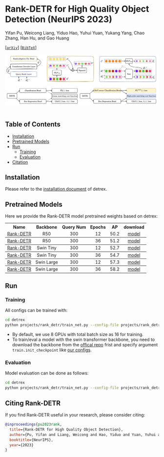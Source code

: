 # Rank-DETR for High Quality Object Detection (NeurIPS 2023)

Yifan Pu, Weicong Liang, Yiduo Hao, Yuhui Yuan, Yukang Yang, Chao Zhang, Han Hu, and Gao Huang

[[`arXiv`](https://arxiv.org/abs/2207.13080)] [[`BibTeX`](#citing-rank-detr)]

<div align="center">
  <img src="projects/rank_detr/assets/rank_detr_overview.png"/>
</div><br/>


## Table of Contents
- [Installation](#installation)
- [Pretrained Models](#pretrained-models)
- [Run](#run)
  - [Training](#training)
  - [Evaluation](#evaluation)
- [Citation](#citing-rank-detr)

## Installation
Please refer to the [installation document](https://detrex.readthedocs.io/en/latest/tutorials/Installation.html) of detrex.

## Pretrained Models
Here we provide the Rank-DETR model pretrained weights based on detrex:
<table><tbody>
<!-- START TABLE -->
<!-- TABLE HEADER -->
<th valign="bottom">Name</th>
<th valign="bottom">Backbone</th>
<th valign="bottom">Query Num</th>
<th valign="bottom">Epochs</th>
<th valign="bottom">AP</th>
<th valign="bottom">download</th>
<!-- TABLE BODY -->
</tr>
 <tr><td align="left"><a href="configs/rank_detr_r50_two_stage_12ep.py">Rank-DETR</a></td>
<td align="center">R50</td>
<td align="center">300</td>
<td align="center">12</td>
<td align="center">50.2</td>
<td align="center"><a href="https://cloud.tsinghua.edu.cn/f/4cc3dea3c2f64360894f/?dl=1">model</a></td>
</tr>
</tbody>
</tr>
 <tr><td align="left"><a href="configs/rank_detr_r50_two_stage_12ep.py">Rank-DETR</a></td>
<td align="center">R50</td>
<td align="center">300</td>
<td align="center">36</td>
<td align="center">51.2</td>
<td align="center"><a href="https://cloud.tsinghua.edu.cn/f/761f8e9e5bc74d2fa4ce/?dl=1">model</a></td>
</tr>
</tbody>
</tr>
 <tr><td align="left"><a href="configs/rank_detr_r50_two_stage_12ep.py">Rank-DETR</a></td>
<td align="center">Swin Tiny</td>
<td align="center">300</td>
<td align="center">12</td>
<td align="center">52.7</td>
<td align="center"><a href="https://cloud.tsinghua.edu.cn/f/b32aae34fce449aa9aca/?dl=1">model</a></td>
</tr>
</tbody>
</tr>
 <tr><td align="left"><a href="configs/rank_detr_r50_two_stage_12ep.py">Rank-DETR</a></td>
<td align="center">Swin Tiny</td>
<td align="center">300</td>
<td align="center">36</td>
<td align="center">54.7 </td>
<td align="center"><a href="https://cloud.tsinghua.edu.cn/f/649dc9b265a641f5be5c/?dl=1">model</a></td>
</tr>
</tbody>
</tr>
 <tr><td align="left"><a href="configs/rank_detr_r50_two_stage_12ep.py">Rank-DETR</a></td>
<td align="center">Swin Large</td>
<td align="center">300</td>
<td align="center">12</td>
<td align="center">57.3</td>
<td align="center"><a href="https://cloud.tsinghua.edu.cn/f/b03f2e1a148045e78619/?dl=1">model</a></td>
</tr>
</tbody>
</tr>
 <tr><td align="left"><a href="configs/rank_detr_r50_two_stage_12ep.py">Rank-DETR</a></td>
<td align="center">Swin Large</td>
<td align="center">300</td>
<td align="center">36</td>
<td align="center">58.2</td>
<td align="center"><a href="https://cloud.tsinghua.edu.cn/f/34912e493fb644dd8bf4/?dl=1">model</a></td>
</tr>
</tbody></table>



## Run
### Training

All configs can be trained with:

```bash
cd detrex
python projects/rank_detr/train_net.py --config-file projects/rank_detr/configs/path/to/config.py --num-gpus 8
```

* By default, we use 8 GPUs with total batch size as 16 for training.
* To train/eval a model with the swin transformer backbone, you need to download the backbone from the [offical repo](https://github.com/microsoft/Swin-Transformer#main-results-on-imagenet-with-pretrained-models) frist and specify argument `train.init_checkpoint` like [our configs](./configs/rank_detr_swin_tiny_two_stage_12ep.py).

### Evaluation
Model evaluation can be done as follows:
```bash
cd detrex
python projects/rank_detr/train_net.py --config-file projects/rank_detr/configs/path/to/config.py  --eval-only train.init_checkpoint=/path/to/model_checkpoint
```




## Citing Rank-DETR
If you find Rank-DETR useful in your research, please consider citing:

```bibtex
@inproceedings{pu2023rank,
  title={Rank-DETR for High Quality Object Detection},
  author={Pu, Yifan and Liang, Weicong and Hao, Yiduo and Yuan, Yuhui and Yang, Yukang and Zhang, Chao and Hu, Han and Huang, Gao},
  booktitle={NeurIPS},
  year={2023}
}
```